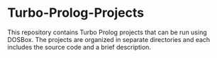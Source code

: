 # Turbo-Prolog-Projects
This repository contains Turbo Prolog projects that can be run using DOSBox. The projects are organized in separate directories and each includes the source code and a brief description.
